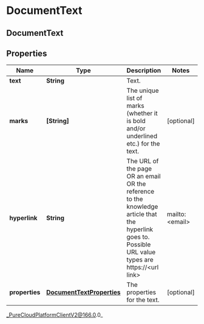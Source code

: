 # DocumentText

## DocumentText

## Properties

|Name | Type | Description | Notes|
|------------ | ------------- | ------------- | -------------|
| **text** | **String** | Text. | |
| **marks** | **[String]** | The unique list of marks (whether it is bold and/or underlined etc.) for the text. | [optional] |
| **hyperlink** | **String** | The URL of the page OR an email OR the reference to the knowledge article that the hyperlink goes to. Possible URL value types are https://&lt;url link&gt; | mailto:&lt;email&gt; | grn:knowledge:::documentVariation/&lt;knowledgeBaseId&gt;/&lt;documentId&gt;/&lt;variationId&gt; | grn:knowledge:::document/&lt;knowledgeBaseId&gt;/&lt;documentId&gt; | grn:knowledge:::category/&lt;knowledgeBaseId&gt;/&lt;categoryId&gt; | grn:knowledge:::label/&lt;knowledgeBaseId&gt;/&lt;labelId&gt; | [optional] |
| **properties** | [**DocumentTextProperties**](DocumentTextProperties) | The properties for the text. | [optional] |



_PureCloudPlatformClientV2@166.0.0_

